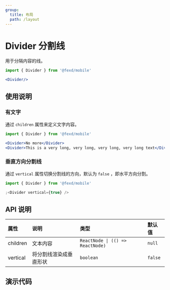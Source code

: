 ```yaml
---
group:
  title: 布局
  path: /layout
---
```


# Divider 分割线 <ImportCost name="Divider" />

用于分隔内容的线。

<!-- prettier-ignore -->
```jsx | pure
import { Divider } from '@fexd/mobile'

<Divider/>
```

## 使用说明

### 有文字

通过 `children` 属性来定义文字内容。

```jsx | pure
import { Divider } from '@fexd/mobile'

<Divider>No more</Divider>
<Divider>This is a very long, very long, very long, very long text</Divider>
```

### 垂直方向分割线

通过 `vertical` 属性切换分割线的方向，默认为 `false` ，即水平方向分割。

```jsx | pure
import { Divider } from '@fexd/mobile'

;<Divider vertical={true} />
```

## API 说明

| 属性     | 说明                   | 类型                             | 默认值  |
| :------- | :--------------------- | :------------------------------- | :------ |
| children | 文本内容               | `ReactNode \| (() => ReactNode)` | `null`  |
| vertical | 将分割线渲染成垂直形状 | `boolean`                        | `false` |

## 演示代码

<!-- ### 预览 -->

<code src="./demos/demo1/index.tsx" />
